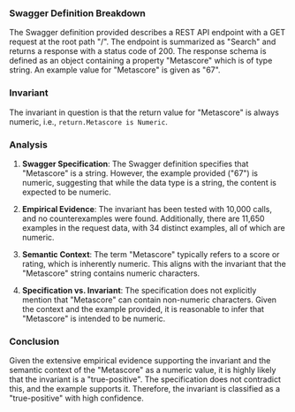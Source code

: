 ### Swagger Definition Breakdown
The Swagger definition provided describes a REST API endpoint with a GET request at the root path "/". The endpoint is summarized as "Search" and returns a response with a status code of 200. The response schema is defined as an object containing a property "Metascore" which is of type string. An example value for "Metascore" is given as "67".

### Invariant
The invariant in question is that the return value for "Metascore" is always numeric, i.e., `return.Metascore is Numeric`.

### Analysis
1. **Swagger Specification**: The Swagger definition specifies that "Metascore" is a string. However, the example provided ("67") is numeric, suggesting that while the data type is a string, the content is expected to be numeric.

2. **Empirical Evidence**: The invariant has been tested with 10,000 calls, and no counterexamples were found. Additionally, there are 11,650 examples in the request data, with 34 distinct examples, all of which are numeric.

3. **Semantic Context**: The term "Metascore" typically refers to a score or rating, which is inherently numeric. This aligns with the invariant that the "Metascore" string contains numeric characters.

4. **Specification vs. Invariant**: The specification does not explicitly mention that "Metascore" can contain non-numeric characters. Given the context and the example provided, it is reasonable to infer that "Metascore" is intended to be numeric.

### Conclusion
Given the extensive empirical evidence supporting the invariant and the semantic context of the "Metascore" as a numeric value, it is highly likely that the invariant is a "true-positive". The specification does not contradict this, and the example supports it. Therefore, the invariant is classified as a "true-positive" with high confidence.
